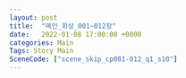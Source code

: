 ```yaml
---
layout: post
title:  "메인_회상_001~012장"
date:   2022-01-08 17:00:00 +0000
categories: Main
Tags: Story Main
SceneCode: ["scene_skip_cp001-012_q1_s10"]
---
```

